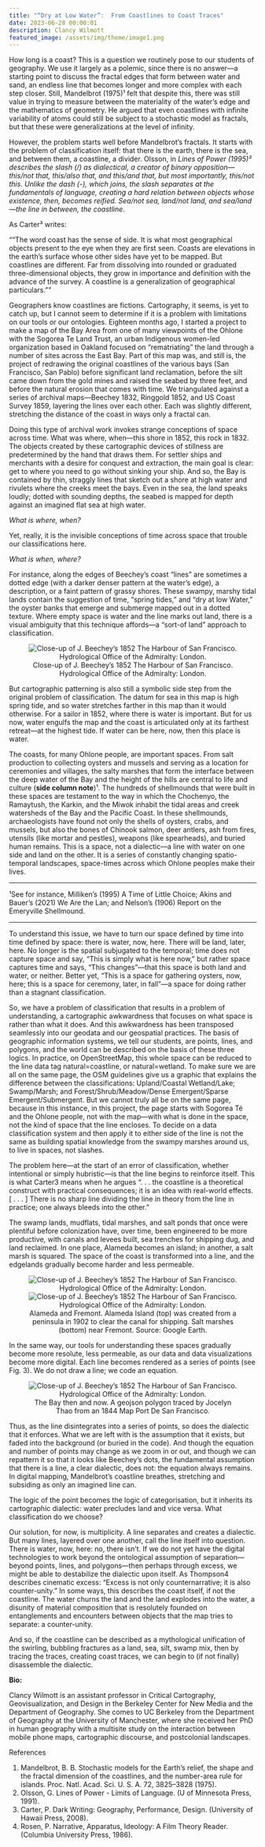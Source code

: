 ```yaml
---
title: "“Dry at Low Water”:  From Coastlines to Coast Traces"
date: 2023-06-28 00:00:01
description: Clancy Wilmott
featured_image: /assets/img/theme/image1.png
---
```


How long is a coast? This is a question we routinely pose to our students of geography. We use it largely as a polemic, since there is no answer—a starting point to discuss the fractal edges that form between water and sand, an endless line that becomes longer and more complex with each step closer. Still, Mandelbrot (1975)¹ felt that despite this, there was still value in trying to measure between the materiality of the water’s edge and the mathematics of geometry. He argued that even coastlines with infinite variability of atoms could still be subject to a stochastic model as fractals, but that these were generalizations at the level of infinity.

However, the problem starts well before Mandelbrot’s fractals. It starts with the problem of classification itself: that there is the earth, there is the sea, and between them, a coastline, a divider. Olsson, in *Lines of Power (1995)*² describes the slash (/) as dialectical, a creator of binary opposition—this/not that, this/also that, and this/and that, but most importantly, this/not this. Unlike the dash (-), which joins, the slash separates at the fundamentals of language, creating a hard relation between objects whose existence, then, becomes reified. Sea/not sea, land/not land, and sea/land—the line in between, the coast*line*.

As Carter³ writes:

<q>“The word coast has the sense of side. It is what most geographical objects present to the eye when they are first seen. Coasts are elevations in the earth’s surface whose other sides have yet to be mapped. But coastlines are different. Far from dissolving into rounded or graduated three-dimensional objects, they grow in importance and definition with the advance of the survey. A coastline is a generalization of geographical particulars.”</q>

Geographers know coastlines are fictions. Cartography, it seems, is yet to catch up, but I cannot seem to determine if it is a problem with limitations on our tools or our ontologies. Eighteen months ago, I started a project to make a map of the Bay Area from one of many viewpoints of the Ohlone with the Sogorea Te Land Trust, an urban Indigenous women-led organization based in Oakland focused on “rematriating” the land through a number of sites across the East Bay. Part of this map was, and still is, the project of redrawing the original coastlines of the various bays (San Francisco, San Pablo) before significant land reclamation, before the silt came down from the gold mines and raised the seabed by three feet, and before the natural erosion that comes with time. We triangulated against a series of archival maps—Beechey 1832, Ringgold 1852, and US Coast Survey 1859, layering the lines over each other. Each was slightly different, stretching the distance of the coast in ways only a fractal can.

Doing this type of archival work invokes strange conceptions of space across time. What was where, when—this shore in 1852, this rock in 1832. The objects created by these cartographic devices of stillness are predetermined by the hand that draws them. For settler ships and merchants with a desire for conquest and extraction, the main goal is clear: get to where you need to go without sinking your ship. And so, the Bay is contained by thin, straggly lines that sketch out a shore at high water and rivulets where the creeks meet the bays. Even in the sea, the land speaks loudly; dotted with sounding depths, the seabed is mapped for depth against an imagined flat sea at high water.

_What is where, when?_

Yet, really, it is the invisible conceptions of time across space that trouble our classifications here.

_What is when, where?_

For instance, along the edges of Beechey’s coast “lines” are sometimes a dotted edge (with a darker denser pattern at the water’s edge), a description, or a faint pattern of grassy shores. These swampy, marshy tidal lands contain the suggestion of time, “spring tides,” and “dry at low Water,” the oyster banks that emerge and submerge mapped out in a dotted texture. Where empty space is water and the line marks out land, there is a visual ambiguity that this technique affords—a “sort-of land” approach to classification.

<center>
<figure>
	<img src="../assets/img/theme/image1.png" alt="Close-up of J. Beechey’s 1852 The Harbour of San Francisco. Hydrological Office of the Admiralty: London.">
    Close-up of J. Beechey’s 1852 The Harbour of San Francisco. Hydrological Office of the Admiralty: London.
</figure>
</center>

But cartographic patterning is also still a symbolic side step from the original problem of classification. The datum for sea in this map is high spring tide, and so water stretches farther in this map than it would otherwise. For a sailor in 1852, where there is water is important. But for us now, water engulfs the map and the coast is articulated only at its farthest retreat—at the highest tide. If water can be here, now, then this place is water.

The coasts, for many Ohlone people, are important spaces. From salt production to collecting oysters and mussels and serving as a location for ceremonies and villages, the salty marshes that form the interface between the deep water of the Bay and the height of the hills are central to life and culture (**side column note**)¹. The hundreds of shellmounds that were built in these spaces are testament to the way in which the Chochenyo, the Ramaytush, the Karkin, and the Miwok inhabit the tidal areas and creek watersheds of the Bay and the Pacific Coast. In these shellmounds, archaeologists have found not only the shells of oysters, crabs, and mussels, but also the bones of Chinook salmon, deer antlers, ash from fires, utensils (like mortar and pestles), weapons (like spearheads), and buried human remains. This is a space, not a dialectic—a line with water on one side and land on the other. It is a series of constantly changing spatio-temporal landscapes, space-times across which Ohlone peoples make their lives.

<hr />
 ¹See for instance, Milliken’s (1995) A Time of Little Choice; Akins and Bauer’s (2021) We Are the Lan; and Nelson’s (1906) Report on the Emeryville Shellmound.
<hr />
To understand this issue, we have to turn our space defined by time into time defined by space: there is water, now, here. There will be land, later, here. No longer is the spatial subjugated to the temporal; time does not capture space and say, “This is simply what is here now,” but rather space captures time and says, “This changes”—that this space is both land and water, or neither. Better yet, “This is a space for gathering oysters, now, here; this is a space for ceremony, later, in fall”—a space for doing rather than a stagnant classification.

So, we have a problem of classification that results in a problem of understanding, a cartographic awkwardness that focuses on what space is rather than what it does. And this awkwardness has been transposed seamlessly into our geodata and our geospatial practices. The basis of geographic information systems, we tell our students, are points, lines, and polygons, and the world can be described on the basis of these three logics. In practice, on OpenStreetMap, this whole space can be reduced to the line data tag natural=coastline, or natural=wetland. To make sure we are all on the same page, the OSM guidelines give us a graphic that explains the difference between the classifications: Upland/Coastal Wetland/Lake; Swamp/Marsh; and Forest/Shrub/Meadow/Dense Emergent/Sparse Emergent/Submergent. ​​But we cannot truly all be on the same page, because in this instance, in this project, the page starts with Sogorea Té and the Ohlone people, not with the map—with what is done in the space, not the kind of space that the line encloses. To decide on a data classification system and then apply it to either side of the line is not the same as building spatial knowledge from the swampy marshes around us, to live in spaces, not slashes.

The problem here—at the start of an error of classification, whether intentional or simply hubristic—is that the line begins to reinforce itself. This is what Carter3 means when he argues “. . . the coastline is a theoretical construct with practical consequences; it is an idea with real-world effects. [ . . . ] There is no sharp line dividing the line in theory from the line in practice; one always bleeds into the other.”

The swamp lands, mudflats, tidal marshes, and salt ponds that once were plentiful before colonization have, over time, been engineered to be more productive, with canals and levees built, sea trenches for shipping dug, and land reclaimed. In one place, Alameda becomes an island; in another, a salt marsh is squared. The space of the coast is transformed into a line, and the edgelands gradually become harder and less permeable.

<center>
<figure>
<img src="../assets/img/theme/image3.png" alt="Close-up of J. Beechey’s 1852 The Harbour of San Francisco. Hydrological Office of the Admiralty: London.">
	<img src="../assets/img/theme/image2.png" alt="Close-up of J. Beechey’s 1852 The Harbour of San Francisco. Hydrological Office of the Admiralty: London.">
    Alameda and Fremont. Alameda Island (top) was created from a peninsula in 1902 to clear the canal for shipping. Salt marshes (bottom) near Fremont. Source: Google Earth.
</figure>
</center>

In the same way, our tools for understanding these spaces gradually become more resolute, less permeable, as our data and data visualizations become more digital. Each line becomes rendered as a series of points (see Fig. 3). We do not draw a line; we code an equation.

<center>
<figure>
<img src="../assets/img/theme/image4.png" alt="Close-up of J. Beechey’s 1852 The Harbour of San Francisco. Hydrological Office of the Admiralty: London.">
    The Bay then and now. A geojson polygon traced by Jocelyn Thao from an 1844 Map Port De San Francisco.
</figure>
</center>

Thus, as the line disintegrates into a series of points, so does the dialectic that it enforces. What we are left with is the assumption that it exists, but faded into the background (or buried in the code). And though the equation and number of points may change as we zoom in or out, and though we can repattern it so that it looks like Beechey’s dots, the fundamental assumption that there is a line, a clear dialectic, does not: the equation always remains. In digital mapping, Mandelbrot’s coastline breathes, stretching and subsiding as only an imagined line can.

The logic of the point becomes the logic of categorisation, but it inherits its cartographic dialectic: water precludes land and vice versa. What classification do we choose?

Our solution, for now, is multiplicity. A line separates and creates a dialectic. But many lines, layered over one another, call the line itself into question. There is water, now, here: no, there isn’t. If we do not yet have the digital technologies to work beyond the ontological assumption of separation—beyond points, lines, and polygons—then perhaps through excess, we might be able to destabilize the dialectic upon itself. As Thompson4 describes cinematic excess: “Excess is not only counternarrative; it is also counter-unity.” In some ways, this describes the coast itself, if not the coastline. The water churns the land and the land explodes into the water, a disunity of material composition that is resolutely founded on entanglements and encounters between objects that the map tries to separate: a counter-unity.

And so, if the coastline can be described as a mythological unification of the swirling, bubbling fractures as a land, sea, silt, swamp mix, then by tracing the traces, creating coast traces, we can begin to (if not finally) disassemble the dialectic.

**Bio:**

Clancy Wilmott is an assistant professor in Critical Cartography, Geovisualization, and Design in the Berkeley Center for New Media and the Department of Geography. She comes to UC Berkeley from the Department of Geography at the University of Manchester, where she received her PhD in human geography with a multisite study on the interaction between mobile phone maps, cartographic discourse, and postcolonial landscapes.

References

1. Mandelbrot, B. B. Stochastic models for the Earth’s relief, the shape and the fractal dimension of the coastlines, and the number-area rule for islands. Proc. Natl. Acad. Sci. U. S. A. 72, 3825–3828 (1975).
2. Olsson, G. Lines of Power - Limits of Language. (U of Minnesota Press, 1991).
3. Carter, P. Dark Writing: Geography, Performance, Design. (University of Hawaii Press, 2008).
4. Rosen, P. Narrative, Apparatus, Ideology: A Film Theory Reader. (Columbia University Press, 1986).
